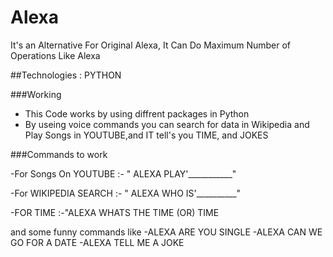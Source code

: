 # Alexa
It's an Alternative For Original Alexa, It Can Do Maximum Number of Operations Like Alexa 

##Technologies : PYTHON

###Working
- This Code works by using diffrent packages in Python
- By useing voice commands you can search for data in Wikipedia and Play Songs in YOUTUBE,and IT tell's you TIME, and JOKES

###Commands to work

-For Songs On YOUTUBE :- " ALEXA PLAY'___________"

-For WIKIPEDIA SEARCH :- " ALEXA WHO IS'__________"

-FOR TIME              :-"ALEXA WHATS THE TIME (OR) TIME

and some funny commands like
-ALEXA ARE YOU SINGLE
-ALEXA CAN WE GO FOR A DATE
-ALEXA TELL ME A JOKE



